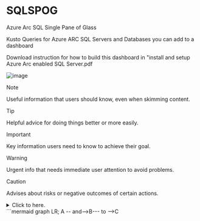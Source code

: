 # SQLSPOG
Azure Arc SQL Single Pane of Glass

Kusto Queries for Azure ARC SQL Servers and Databases you can add to a dashboard

Download instruction for how to build this dashboard in "install and setup Azure Arc enabled SQL Server.pdf

![image](https://user-images.githubusercontent.com/17656517/211610642-50d3a5ee-b328-46ac-aa63-e4999a9d408d.png)

> [!NOTE]
> Useful information that users should know, even when skimming content.

> [!TIP]
> Helpful advice for doing things better or more easily.

> [!IMPORTANT]
> Key information users need to know to achieve their goal.

> [!WARNING]
> Urgent info that needs immediate user attention to avoid problems.

> [!CAUTION]
> Advises about risks or negative outcomes of certain actions.
<details>
  <summary>Click to here. </summary>
   
   ### You can add a message here

   You can add text within a collapsed section. 

   You can add an image or a code block, too.

   ```ruby
     puts "Hello World"
   ```
  
</details>
```mermaid
graph LR;
  A -- and-->B--- to -->C
